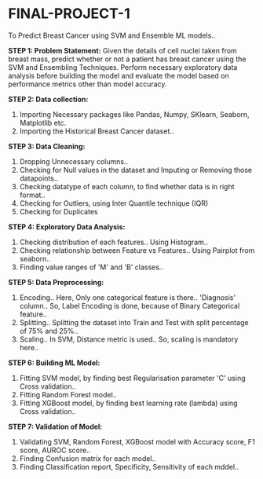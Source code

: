 # FINAL-PROJECT-1
To Predict Breast Cancer using SVM and Ensemble ML models..

**STEP 1: Problem Statement:**
  Given the details of cell nuclei taken from breast mass, predict whether or not a patient
  has breast cancer using the SVM and Ensembling Techniques. Perform necessary exploratory
  data analysis before building the model and evaluate the model based on performance
  metrics other than model accuracy.
  
**STEP 2: Data collection:**
  1. Importing Necessary packages like Pandas, Numpy, SKlearn, Seaborn, Matplotlib etc.
  2. Importing the Historical Breast Cancer dataset..
  
**STEP 3: Data Cleaning:**
  1. Dropping Unnecessary columns..
  2. Checking for Null values in the dataset and Imputing or Removing those datapoints..
  3. Checking datatype of each column, to find whether data is in right format..
  4. Checking for Outliers, using Inter Quantile technique (IQR)
  5. Checking for Duplicates

**STEP 4: Exploratory Data Analysis:**
  1. Checking distribution of each features.. Using Histogram..
  2. Checking relationship between Feature vs Features.. Using Pairplot from seaborn..
  3. Finding value ranges of 'M' and 'B' classes..

**STEP 5: Data Preprocessing:**
  1. Encoding.. Here, Only one categorical feature is there.. 'Diagnosis' column.. So, Label Encoding is done, because of Binary Categorical feature..
  2. Splitting.. Splitting the dataset into Train and Test with split percentage of 75% and 25%..
  3. Scaling.. In SVM, Distance metric is used.. So, scaling is mandatory here..

**STEP 6: Building ML Model:**
  1. Fitting SVM model, by finding best Regularisation parameter 'C' using Cross validation..
  2. Fitting Random Forest model..
  3. Fitting XGBoost model, by finding best learning rate (lambda) using Cross validation..

**STEP 7: Validation of Model:**
  1. Validating SVM, Random Forest, XGBoost model with Accuracy score, F1 score, AUROC score..
  2. Finding Confusion matrix for each model..
  3. Finding Classification report, Specificity, Sensitivity of each mddel..
